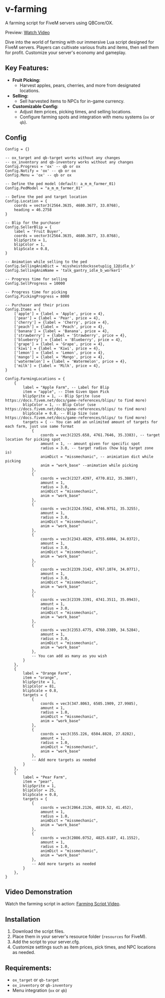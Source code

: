 # v-farming

A farming script for FiveM servers using QBCore/OX.

Preview: [Watch Video](https://streamable.com/o5ap3j)

Dive into the world of farming with our immersive Lua script designed for FiveM servers. Players can cultivate various fruits and items, then sell them for profit. Customize your server's economy and gameplay.

## Key Features:

- **Fruit Picking:**
  - Harvest apples, pears, cherries, and more from designated locations.
- **Selling:**
  - Sell harvested items to NPCs for in-game currency.
- **Customizable Config:**
  - Adjust item prices, picking times, and selling locations.
  - Configure farming spots and integration with menu systems (`ox` or `qb`).

## Config

```
Config = {}

-- ox_target and qb-target works without any changes
-- ox_inventory and qb-inventory works without any changes
Config.Progress = 'ox' -- qb or ox
Config.Notify = 'ox' -- qb or ox
Config.Menu = 'ox' -- qb or ox

-- Define the ped model (default: a_m_m_farmer_01)
Config.PedModel = "a_m_m_farmer_01"

-- Define the ped and target location
Config.Location = {
    coords = vector3(2564.3635, 4680.3677, 33.0768),
    heading = 46.2758
}

-- Blip for the purchaser
Config.SellerBlip = {
    label = 'Fruit Buyer',
    coords = vector3(2564.3635, 4680.3677, 33.0768),
    blipSprite = 1,
    blipColor = 1,
    blipScale = 0.8,
}

-- Animation while selling to the ped
Config.SellingAnimDict = 'missheistdockssetup1ig_12@idle_b'
Config.SellingAnimName = 'talk_gantry_idle_b_worker1'

-- Progress time for selling
Config.SellProgress = 10000

-- Progress time for picking
Config.PickingProgress = 8000

-- Purchaser and their prices
Config.Items = {
    ['apple'] = {label = 'Apple', price = 4},
    ['pear'] = {label = 'Pear', price = 4},
    ['cherry'] = {label = 'Cherry', price = 4},
    ['peach'] = {label = 'Peach', price = 4},
    ['banana'] = {label = 'Banana', price = 4},
    ['strawberry'] = {label = 'Strawberry', price = 4},
    ['blueberry'] = {label = 'Blueberry', price = 4},
    ['grape'] = {label = 'Grape', price = 4},
    ['kiwi'] = {label = 'Kiwi', price = 4},
    ['lemon'] = {label = 'Lemon', price = 4},
    ['mango'] = {label = 'Mango', price = 4},
    ['watermelon'] = {label = 'Watermelon', price = 4},
    ['milk'] = {label = 'Milk', price = 4},
}

Config.FarmingLocations = {
    {
        label = "Apple Farm", -- Label for Blip
        item = "apple", -- Item Given Upon Pick
        blipSprite = 1, -- Blip Sprite (use https://docs.fivem.net/docs/game-references/blips/ to find more)
        blipColor = 1, -- Blip Color (use https://docs.fivem.net/docs/game-references/blips/ to find more)
        blipScale = 0.8, -- Blip Size (use https://docs.fivem.net/docs/game-references/blips/ to find more)
        targets = { -- You can add an unlimited amount of targets for each farm, just use same format
            {
                coords = vec3(2325.658, 4761.7646, 35.3383), -- target location for picking spot
                amount = 1, -- amount given for specific spot
                radius = 3.0, -- target radius (how big target zone is)
                animDict = "missmechanic", -- animiation dict while picking
                anim = "work_base" --animation while picking
            },
            {
                coords = vec3(2327.4397, 4770.812, 35.3807),
                amount = 1,
                radius = 3.0,
                animDict = "missmechanic",
                anim = "work_base"
            },
            {
                coords = vec3(2324.5562, 4746.9751, 35.3255),
                amount = 1,
                radius = 3.0,
                animDict = "missmechanic",
                anim = "work_base"
            },
            {
                coords = vec3(2343.4829, 4755.6084, 34.0372),
                amount = 1,
                radius = 3.0,
                animDict = "missmechanic",
                anim = "work_base"
            },
            {
                coords = vec3(2339.3142, 4767.1074, 34.0771),
                amount = 1,
                radius = 3.0,
                animDict = "missmechanic",
                anim = "work_base"
            },
            {
                coords = vec3(2339.3391, 4741.3511, 35.0943),
                amount = 1,
                radius = 3.0,
                animDict = "missmechanic",
                anim = "work_base"
            },
            {
                coords = vec3(2353.4775, 4760.3389, 34.5284),
                amount = 1,
                radius = 3.0,
                animDict = "missmechanic",
                anim = "work_base"
            },
            -- You can add as many as you wish
        }
    },
    {
        label = "Orange Farm",
        item = "orange",
        blipSprite = 1,
        blipColor = 81,
        blipScale = 0.8,
        targets = {
            {
                coords = vec3(347.8063, 6505.1909, 27.9985),
                amount = 1,
                radius = 1.0,
                animDict = "missmechanic",
                anim = "work_base"
            },
            {
                coords = vec3(355.226, 6504.8828, 27.8282),
                amount = 1,
                radius = 1.0,
                animDict = "missmechanic",
                anim = "work_base"
            },
            -- Add more targets as needed
        }
    },
    {
        label = "Pear Farm",
        item = "pear",
        blipSprite = 1,
        blipColor = 25,
        blipScale = 0.8,
        targets = {
            {
                coords = vec3(2064.2126, 4819.52, 41.452),
                amount = 1,
                radius = 1.0,
                animDict = "missmechanic",
                anim = "work_base"
            },
            {
                coords = vec3(2086.0752, 4825.6187, 41.1552),
                amount = 1,
                radius = 1.0,
                animDict = "missmechanic",
                anim = "work_base"
            },
            -- Add more targets as needed
        }
    },
}
```

## Video Demonstration
Watch the farming script in action: [Farming Script Video](https://streamable.com/o5ap3j).

## Installation
1. Download the script files.
2. Place them in your server's resource folder (`resources` for FiveM).
3. Add the script to your server.cfg.
4. Customize settings such as item prices, pick times, and NPC locations as needed.

## Requirements:
- `ox_target` or `qb-target`
- `ox_inventory` or `qb-inventory`
- Menu integration (`ox` or `qb`)
